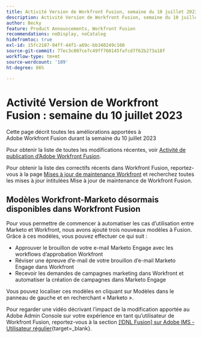 ```yaml
---
title: Activité Version de Workfront Fusion, semaine du 10 juillet 2023
description: Activité Version de Workfront Fusion, semaine du 10 juillet 2023
author: Becky
feature: Product Announcements, Workfront Fusion
recommendations: noDisplay, noCatalog
hidefromtoc: true
exl-id: 15fc2187-94ff-44f1-a69c-bb340249c160
source-git-commit: 77ec3c007ce7c49ff760145fafcd7f62b273a18f
workflow-type: tm+mt
source-wordcount: '189'
ht-degree: 86%

---
```


# Activité Version de Workfront Fusion : semaine du 10 juillet 2023

Cette page décrit toutes les améliorations apportées à Adobe Workfront Fusion durant la semaine du 10 juillet 2023

Pour obtenir la liste de toutes les modifications récentes, voir [Activité de publication d’Adobe Workfront Fusion](/help/workfront-fusion/fusion-product-releases/fusion-release-activity.md).

Pour obtenir la liste des correctifs récents dans Workfront Fusion, reportez-vous à la page [Mises à jour de maintenance Workfront](https://experienceleague.adobe.com/docs/workfront-known-issues/releases/current-updates.html?lang=fr) et recherchez toutes les mises à jour intitulées Mise à jour de maintenance de Workfront Fusion.

## Modèles Workfront-Marketo désormais disponibles dans Workfront Fusion

Pour vous permettre de commencer à automatiser les cas d’utilisation entre Marketo et Workfront, nous avons ajouté trois nouveaux modèles à Fusion. Grâce à ces modèles, vous pouvez effectuer ce qui suit :

* Approuver le brouillon de votre e-mail Marketo Engage avec les workflows d’approbation Workfront
* Réviser une épreuve d’e-mail de votre brouillon d’e-mail Marketo Engage dans Workfront
* Recevoir les demandes de campagnes marketing dans Workfront et automatiser la création de campagnes dans Marketo Engage

Vous pouvez localiser ces modèles en cliquant sur Modèles dans le panneau de gauche et en recherchant « Marketo ».

Pour regarder une vidéo décrivant l’impact de la modification apportée au Adobe Admin Console sur votre expérience en tant qu’utilisateur de Workfront Fusion, reportez-vous à la section [[!DNL Fusion] sur Adobe IMS - Utilisateur régulier](https://video.tv.adobe.com/v/3412465/){target=_blank}.
